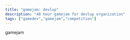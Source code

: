 ```yaml
---
title: "gamejam: devlup"
description: "48 hour gamejam for devlup organization"
tags: ["gamedev","gamejam","competition"]
---
```

gamejam